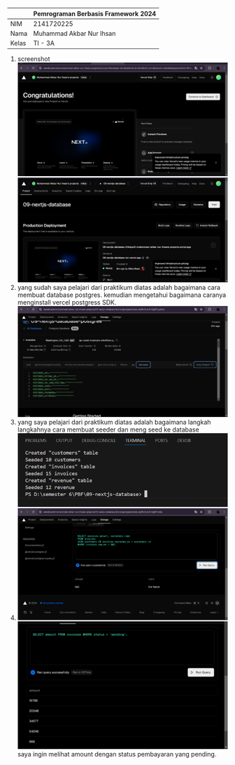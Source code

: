 |  | Pemrograman Berbasis Framework 2024 |
|--|--|
| NIM |  2141720225|
| Nama |  Muhammad Akbar Nur Ihsan |
| Kelas | TI - 3A |

1. screenshot
    ![Screenshot](assets-report/1.png)
    ![Screenshot](assets-report/2.png)
2. yang sudah saya pelajari dari praktikum diatas adalah bagaimana cara membuat database postgres. kemudian mengetahui bagaimana caranya menginstall vercel postgress SDK.
        ![Screenshot](assets-report/3.png)
3. yang saya pelajari dari praktikum diatas adalah bagaimana langkah langkahnya cara membuat seeder dan meng seed ke database 
        ![Screenshot](assets-report/4.png)
4. ![Screenshot](assets-report/5.png)
![Screenshot](assets-report/6.png)
saya ingin melihat amount dengan status pembayaran yang pending.